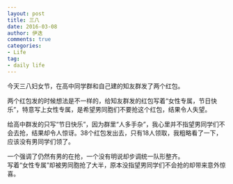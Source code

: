 ```yaml
---
layout: post
title: 三八
date: 2016-03-08
author: 伊迭
comments: true
categories: 
- Life
tag:
- daily life
---
```


今天三八妇女节，在高中同学群和自己建的知友群发了两个红包。

两个红包发的时候想法是不一样的，给知友群发的红包写着“女性专属，节日快乐”，特意写上女性专属，是希望男同胞们不要抢这个红包，结果令人失望。

给高中群发的只写“节日快乐”，因为群里“人多手杂”，我心里并不指望男同学们不会去抢，结果却令人惊讶。38个红包发出去，只有18人领取，我粗略看了一下，应该没有男同学们领了。

一个强调了仍然有男的在抢，一个没有明说却步调统一队形整齐。  
写着“女性专属”却被男同胞抢了大半，原本没指望男同学们不会抢的却带来意外惊喜。